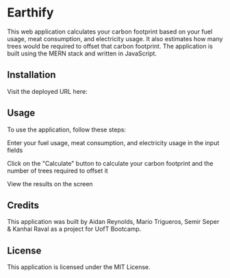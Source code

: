 # Earthify

This web application calculates your carbon footprint based on your fuel usage, meat consumption, and electricity usage. It also estimates how many trees would be required to offset that carbon footprint. The application is built using the MERN stack and written in JavaScript.

## Installation

Visit the deployed URL here:

## Usage

To use the application, follow these steps:

Enter your fuel usage, meat consumption, and electricity usage in the input fields

Click on the "Calculate" button to calculate your carbon footprint and the number of trees required to offset it

View the results on the screen

## Credits

This application was built by Aidan Reynolds, Mario Trigueros, Semir Seper & Kanhai Raval as a project for UofT Bootcamp.

## License

This application is licensed under the MIT License.
